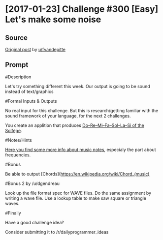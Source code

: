 # [2017-01-23] Challenge #300 [Easy] Let's make some noise

## Source

[Original post](https://old.reddit.com/r/dailyprogrammer/comments/5prdgb/20170123_challenge_300_easy_lets_make_some_noise/) by [u/fvandepitte](https://old.reddit.com/user/fvandepitte)

## Prompt

#Description

Let's try something different this week. Our output is going to be sound instead of text/graphics

#Formal Inputs &amp; Outputs

No real input for this challenge. But this is research/getting familiar with the sound framework of your language, for the next 2 challenges.

You create an applition that produces [Do–Re–Mi–Fa–Sol–La–Si of the Solfège](https://en.wikipedia.org/wiki/Solfège).

#Notes/Hints

[Here you find some more info about music notes](https://en.wikipedia.org/wiki/Musical_note), especialy the part about frequencies.

#Bonus

Be able to output [Chords](https://en.wikipedia.org/wiki/Chord_(music)

#Bonus 2 by /u/dgendreau

Look up the file format spec for WAVE files. Do the same assignment by writing a wave file. Use a lookup table to make saw square or triangle waves.

#Finally

Have a good challenge idea?

Consider submitting it to /r/dailyprogrammer_ideas

